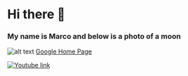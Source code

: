 # Hi there 👋 
### My name is Marco and below is a photo of a moon 





![alt text](https://d.newsweek.com/en/full/520858/supermoon-moon-smartphone-photo-picture.jpg?w=1600&h=1200&q=88&f=ee2b0e8d2fcaeb2fb7313f07712a2440)
[Google Home Page](https://www.google.com "Google's Homepage")

[![Youtube link]([http://img.youtube.com/vi/YOUTUBE_VIDEO_ID_HERE/0.jpg)](http://www.youtube.com/watch?v=YOUTUBE_VIDEO_ID_HERE](https://www.youtube.com/watch?v=QC8iQqtG0hg))
